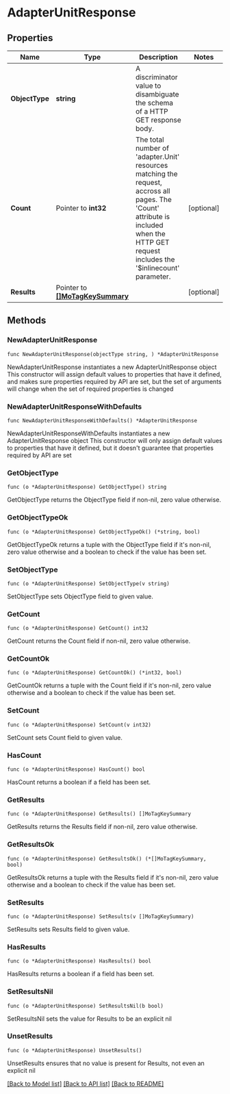 # AdapterUnitResponse

## Properties

Name | Type | Description | Notes
------------ | ------------- | ------------- | -------------
**ObjectType** | **string** | A discriminator value to disambiguate the schema of a HTTP GET response body. | 
**Count** | Pointer to **int32** | The total number of &#39;adapter.Unit&#39; resources matching the request, accross all pages. The &#39;Count&#39; attribute is included when the HTTP GET request includes the &#39;$inlinecount&#39; parameter. | [optional] 
**Results** | Pointer to [**[]MoTagKeySummary**](mo.TagKeySummary.md) |  | [optional] 

## Methods

### NewAdapterUnitResponse

`func NewAdapterUnitResponse(objectType string, ) *AdapterUnitResponse`

NewAdapterUnitResponse instantiates a new AdapterUnitResponse object
This constructor will assign default values to properties that have it defined,
and makes sure properties required by API are set, but the set of arguments
will change when the set of required properties is changed

### NewAdapterUnitResponseWithDefaults

`func NewAdapterUnitResponseWithDefaults() *AdapterUnitResponse`

NewAdapterUnitResponseWithDefaults instantiates a new AdapterUnitResponse object
This constructor will only assign default values to properties that have it defined,
but it doesn't guarantee that properties required by API are set

### GetObjectType

`func (o *AdapterUnitResponse) GetObjectType() string`

GetObjectType returns the ObjectType field if non-nil, zero value otherwise.

### GetObjectTypeOk

`func (o *AdapterUnitResponse) GetObjectTypeOk() (*string, bool)`

GetObjectTypeOk returns a tuple with the ObjectType field if it's non-nil, zero value otherwise
and a boolean to check if the value has been set.

### SetObjectType

`func (o *AdapterUnitResponse) SetObjectType(v string)`

SetObjectType sets ObjectType field to given value.


### GetCount

`func (o *AdapterUnitResponse) GetCount() int32`

GetCount returns the Count field if non-nil, zero value otherwise.

### GetCountOk

`func (o *AdapterUnitResponse) GetCountOk() (*int32, bool)`

GetCountOk returns a tuple with the Count field if it's non-nil, zero value otherwise
and a boolean to check if the value has been set.

### SetCount

`func (o *AdapterUnitResponse) SetCount(v int32)`

SetCount sets Count field to given value.

### HasCount

`func (o *AdapterUnitResponse) HasCount() bool`

HasCount returns a boolean if a field has been set.

### GetResults

`func (o *AdapterUnitResponse) GetResults() []MoTagKeySummary`

GetResults returns the Results field if non-nil, zero value otherwise.

### GetResultsOk

`func (o *AdapterUnitResponse) GetResultsOk() (*[]MoTagKeySummary, bool)`

GetResultsOk returns a tuple with the Results field if it's non-nil, zero value otherwise
and a boolean to check if the value has been set.

### SetResults

`func (o *AdapterUnitResponse) SetResults(v []MoTagKeySummary)`

SetResults sets Results field to given value.

### HasResults

`func (o *AdapterUnitResponse) HasResults() bool`

HasResults returns a boolean if a field has been set.

### SetResultsNil

`func (o *AdapterUnitResponse) SetResultsNil(b bool)`

 SetResultsNil sets the value for Results to be an explicit nil

### UnsetResults
`func (o *AdapterUnitResponse) UnsetResults()`

UnsetResults ensures that no value is present for Results, not even an explicit nil

[[Back to Model list]](../README.md#documentation-for-models) [[Back to API list]](../README.md#documentation-for-api-endpoints) [[Back to README]](../README.md)



